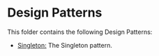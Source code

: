# Design Patterns

This folder contains the following Design Patterns:

* [Singleton:](https://github.com/Carla-de-Beer/Java/tree/master/Design%20Patterns/Singleton) The Singleton pattern.
